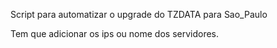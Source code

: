 Script para automatizar o upgrade do TZDATA para Sao_Paulo


Tem que adicionar os ips ou nome dos servidores.
